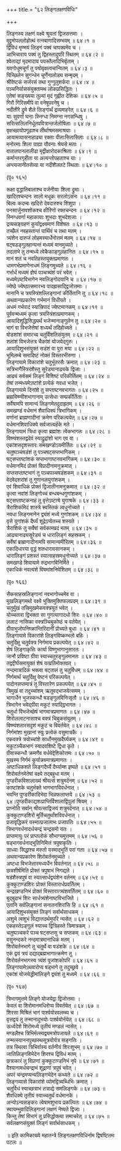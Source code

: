 +++
title = "६२ लिङ्गलक्षणविधिः"

+++
    
लिङ्गस्य लक्षणं वक्ष्ये श्रूयतां द्विजसत्तमाः ।  
मृद्द्रुमोपललोहोत्थं रत्नबाणादिसम्भवम् ॥ ६४।१ ॥  
द्विविधं मृण्मयं लिङ्गं पक्वं चापक्वमेव च ।  
आभिचाराय पक्वं तु द्विहस्तादुपरि स्थितम् ॥ ६४।२ ॥  
श्वेताद्यां मृदमादाय पयस्तैलादिभिर्वृताम् ।  
यवगोधूमचूर्णं तु पयोवृक्षत्वचान्वितम् ॥ ६४।३ ॥  
पिच्छिलेन सुगन्धेन चूर्णेनालोड्य सन्मृदम् ।  
श्रीवेष्टकं सर्जरसं तथा गुग्गुलुशर्करा ॥ ६४।४ ॥  
पञ्चनिर्याससंयुक्तामथ लोकप्रसिद्धितः ।  
एतेषां सङ्ख्यया तुल्यां मृदं गृह्णीत देशिकः ॥ ६४।५ ॥  
गिरौ गिरिसमीपे वा वनेषूपवनेषु च ।  
नदीतीरे द्रुमे शैले लिङ्गार्थं द्रव्यमाहरेत् ॥ ६४।६ ॥  
याः सुवर्णा घनाः स्निग्धा निमग्ना नगसन्धिषु ।  
सरित्सलिलनिर्धूतपवित्रान्तर्जलोषिताः ॥ ६४।७ ॥  
वृक्षच्छायोपगूढाश्च तीर्थाश्रमसमाश्रयाः ।  
आयामव्यासनाहाढ्या रक्ताः पीताःसितासिताः ॥ ६४।८ ॥  
मनोरमाः शिला ग्राह्या यौवनाः श्रेयसे मताः ।  
वातातपानलालीढा मृद्वीक्षारोदकाश्रिताः ॥ ६४।९ ॥  
कर्मान्तरगृहीता या अत्यन्तोपहताश्च याः ।  
अन्त्यजानीतसेव्या या नदीशैलतटे स्थिताः ॥ ६४।१० ॥  
    
(पृ० १६५)   
    
रूक्षा वृद्धातिबालाश्च वर्जनीयाः शिला द्रुमाः ।  
खादिरश्चन्दनः सालो मधूकः सरलोऽसनः ॥ ६४।११ ॥  
बिल्वः कदम्बः खदिरो देवदारुश्च शिंशुपा ।  
पनसार्जुनावशोकश्च क्षीरिणो रक्तचन्दनः ॥ ६४।१२ ॥  
स्निग्धवर्णा महाकायाः शुभदाः शुभदेशजाः ।  
द्रव्यसङ्ग्रहणं कुर्याद्वक्ष्यमाणं विशेषतः ॥ ६४।१३ ॥  
तच्छैलं नवहस्तान्तं पार्थिवं च तथा मतम् ।  
त्र्यंशेन दारुजं लोहमस्यार्धेनोत्तमं मतम् ॥ ६४।१४ ॥  
षट्षडङ्गुलहान्यन्तं मध्यमं मानमुच्यते ।  
तदलाभे तु तन्मध्ये त्वेकैकाङ्गुलहानितः ॥ ६४।१५ ॥  
मानं शतं च नवतिहस्तयुक्तप्रमाणतः ।  
धामगर्भप्रमाणेनाधमं लिङ्गमुच्यते ॥ ६४।१६ ॥  
गर्भार्धं मध्यमं ज्ञेयं पञ्चत्र्यंशं परं भवेत् ।  
मध्यमेऽष्टविभागेन नवलिङ्गोदयानि च ॥ ६४।१७ ॥  
ज्येष्ठे ज्येष्ठात्समारभ्य पादह्रासाद्द्विजोत्तमाः ।  
मानानि च त्रयस्त्रिंशल्लिङ्गानां कीर्तितानि तु ॥ ६४।१८ ॥  
अथवान्यप्रकारेण गर्भमानं विधीयते ।  
अधमं गर्भपादं स्यात्त्रिपादं ज्येष्टमानकम् ॥ ६४।१९ ॥  
पूर्ववन्मध्यमं कृत्वा त्रयस्त्रिंशत्प्रमाणकम् ।  
आयादिशुद्धिसिद्ध्यर्थं भजेन्मानाङ्गुलेन तु ॥ ६४।२० ॥  
भागं वा विभजेत्तेषां शध्यर्थं तदिहोच्यते ।  
षोडशांशं समारभ्य चतुर्विंशतिसंयुतम् ॥ ६४।२१ ॥  
शतांशं विभजेत्तत्र चैकांशं योजयेद्गुरुः ।  
आयादिशुभसंयुक्तं सडंशं वा पुरा मया ॥ ६४।२२ ॥  
भूमिलम्बे समादिष्टं नोक्तं विस्तरभीरुणा ।  
लिङ्गायामे विकारांशे चतुर्भूतरसैः क्रमात् ॥ ६४।२३ ॥  
सत्रिभागैस्त्रिरंशैस्तु सुरेड्यानाढ्यके द्विजाः ।  
आढ्यं सर्वसमं लिङ्गं विशिष्टं परिकीर्तितम् ॥ ६४।२४ ॥  
तेषां तन्मध्यमेऽष्टांशे प्रत्येकं नवधा भजेत् ।  
लिङ्गायामे दिनांशे तु सप्ताष्टनवभागतः ॥ ६४।२५ ॥  
ब्रह्मविष्ण्वीशभागानाम् उत्सेधाः सम्प्रकीर्तिताः ।  
सर्वेषामपि सामान्यं लिङ्गमेतदुदाहृतम् ॥ ६४।२६ ॥  
समखण्डं वर्धमानं शैवाधिक्यं त्रिभागिकम् ।  
वर्णानां ब्राह्मणादीनां क्रमेण परिकल्पयेत् ॥ ६४।२७ ॥  
वर्धमानशिवाधिक्ये सर्वजात्यर्हके मते ।  
लिङ्गायामं त्रिधा कृत्वा ब्रह्मांशः त्वेकभागतः ॥ ६४।२८ ॥  
विष्ण्वंशस्तद्वदेवं स्याद्रुद्रांशो भाग एव वा ।  
एकांशसदृशस्तारः समखण्डोऽयमीर्तितः ॥ ६४।२९ ॥  
चतुष्पञ्चषडंशं तु पञ्चषट्सप्तभागिकम् ।  
षट्सप्ताष्टांशकं सप्तभागाष्टनवभागिकम् ॥ ६४।३० ॥  
वर्धमानमिदं प्रोक्तं विप्रादीनामनुक्रमात् ।  
सप्तसप्ताष्टभागं तु पञ्चपञ्चषडंशकम् ॥ ६४।३१ ॥  
वेदवेदशरांशं तु गुणानलयुगांशकम् ।  
एवं शिवाधिकं प्रोक्तं द्विजातीनामनुक्रमात् ॥ ६४।३२ ॥  
कृत्वा नवांशं लिङ्गोच्चं बन्धबन्धगुणांशकम् ।  
षट्सप्ताष्टकनाहं तु वृत्तेऽष्टाश्रे युगाश्रके ॥ ६४।३३ ॥  
त्रैराशिकमिदं शास्त्रे स्वस्तिकं त्वधुनोच्यते ।  
नवधा लिङ्गमानेन द्व्यंशं मध्ये गुणांशकम् ॥ ६४।३४ ॥  
वृत्ते युगांशकं दैर्घ्यं शूद्रेऽप्येतच्च शस्यते ।  
त्रैराशिकं तु सर्वेषां सर्वकामप्रदं मतम् ॥ ६४।३५ ॥  
आढ्यानाढ्यसुरेड्यं च धारालिङ्गं सहस्रकम् ।  
सर्वेषां ब्राह्मणादीनामपि सामान्यमीरितम् ॥ ६४।३६ ॥  
एकादिधारया वृद्धं शतधारावसानकम् ।  
धारालिङ्गं प्रशस्तं स्यात्सहस्रमधुनोच्यते ॥ ६४।३७ ॥  
समखण्डे शिवायामे रुद्रभागविनिर्मिते ।  
एकाधिकं नवत्यंशे विषमांशनिवेशितम् ॥ ६४।३८ ॥  
    
(पृ० १६६)   
    
सैकसाहस्रलिङ्गानां नवभागोच्चमेव वा ।  
मुखलिङ्गमथो वक्ष्ये भुक्तिमुक्तिफलप्रदम् ॥ ६४।३९ ॥  
चतुर्मुखं तत्त्रिमुखमेकवक्त्रयुतं भवेत् ।  
योच्चतारा द्विभक्ता सा गुणत्यागादधो शिरः ॥ ६४।४० ॥  
ललाटं नासिका वक्त्रञ्चिबुकोष्ठं च वर्तयेत् ।  
ग्रीवाभुजोपनिष्क्रान्तिरिदानीं प्रोच्यते बुधाः ॥ ६४।४१ ॥  
लिङ्गायामे विकारांशे लिङ्गविष्कम्भतो बहिः ।  
चतुर्दिक्षु चतुर्वक्त्र निर्गमाय प्रकल्पयेत् ॥ ६४।४२ ॥  
शेषं लिङ्गाकृतिः कार्या विष्णुभागानुसारतः ।  
जानौ प्रविष्टा ग्रीवा स्याच्चतुरङ्गुलमानतः ॥ ६४।४३ ॥  
तद्वद्दीर्घसमायुक्तं शेषं यत्प्रतिमोक्तवत् ।  
नन्दमात्रादिकं भक्त्वा षट्तालं तु चतुर्विधम् ॥ ६४।४४ ॥  
निर्गमार्थं चतुर्दिक्षु वेष्टनं परिकल्पयेत् ।  
पादोनसप्तमात्रं तु विस्तारेण प्रकल्पयेत् ॥ ६४।४५ ॥  
त्रिमुखं वा तदुच्चांशम् ऋतुवद्भाजयेत्समम् ।  
भागार्धेन भुजस्कन्धौ षडङ्गुलविनिःसृतौ ॥ ६४।४६ ॥  
त्रिभागेन भवेद्ग्रीवा मकुटं स्याद्द्विभागतः ।  
चतुर्धा विभजेच्छेषं भागमात्रप्रमाणतः ॥ ६४।४७ ॥  
शिरोललाटनासाश्च वक्त्रं चिबुकसंयुतम् ।  
विष्ण्वंशतारसदृशं मकुटं च विवर्तयेत् ॥ ६४।४८ ॥  
निर्गमांशा मुखानां स्युः प्रत्येकं वसुमात्रकैः ।  
एकवक्त्रे त्रयोच्चांशे सार्धोनमुखदैर्घ्यकम् ॥ ६४।४९ ॥  
मकुटञ्चैकभागं स्यादवशिष्टे द्विधा कृते ।  
ग्रीवास्कन्धौ क्रमणैव वर्धयेद्देशिकोत्तमः ॥ ६४।५० ॥  
मुखस्य निर्गमं कुर्यान्नवमात्रप्रमाणतः ।  
अष्टाधिकशते लिङ्गदैर्घ्ये दैर्घ्याम्श इष्यते ॥ ६४।५१ ॥  
शिरोवर्तनमेतेषां वक्ष्ये तद्बहुधा मतम् ।  
पुण्डरीकविशालाख्यं श्रीवत्सं शत्रुमर्दनम् ॥ ६४।५२ ॥  
काष्टांशके चतुर्भक्ते भागभागविवर्धनात् ।  
भवन्ति पुण्डरीकादिभेदा भिन्नफलाप्तये ॥ ६४।५३ ॥   
६४।पुण्डरीकाद्यशःप्राप्तिर्विशालाद्विपुलां श्रियम् ।  
प्राप्नोति सर्वान् श्रीवत्साद्विजयं शत्रुमर्दनात् ॥ ६४।५४ ॥  
कुक्कुटाण्डशिरो मूर्तिचतुर्थांशविवर्धनात् ।  
प्रजावृद्धिकरं यस्मात्प्रजालाभः प्रजापतिः ॥ ६४।५५ ॥  
त्रिभागवर्धनादर्धचन्द्रं चन्द्रसमो यतः ।  
प्राप्तमायुः परं प्राप्तलोकं सौभाग्यमुत्तमम् ॥ ६४।५६ ॥  
षड्भागवर्धनाद्भूतिनिमित्तं त्रपुषाकृतिः ।  
साध्याः सिद्धाश्च मरुतो यस्माद्भूतिं परां गताः ॥ ६४।५७ ॥  
अथवान्यप्रकारेण शिरोवर्तनमुच्यते ।  
अष्टधा विभजेत्तारमध्यर्धेन विवर्तनात् ॥ ६४।५८ ॥  
छत्रशीर्षमिति प्रोक्तं त्रपुषाभं निगद्यते ।  
षडंशैस्त्रपुषं वा स्यात्सार्धद्व्यंशेन वर्तनम् ॥ ६४।५९ ॥  
कुक्कुटाण्डशिरः प्रोक्तं विस्तारार्धप्रवर्तितम् ।  
चन्द्रखण्डनिभं प्रोक्तं विस्तारात्त्र्यंशवर्तितम् ॥ ६४।६० ॥  
बुद्बुदाभं शिरः सार्धत्र्यंशेनाष्टविभाजिते ।  
एतानि सर्वलिङ्गानां सनातनशिरांसि हि ॥ ६४।६१ ॥  
आयादिशुभसंयुक्तं लिङ्गं सर्वार्थसाधकम् ।   
अशुभे त्वशुभं विद्यात्तदर्थमुपरि न्यसेत् ॥ ६४।६२ ॥  
एकहस्तेऽङ्गुलं स्याच्च द्वित्रिहस्ते त्रिमात्रकम् ।  
चतुष्पञ्चकरे पञ्च षट्सप्तसु च सप्तकम् ॥ ६४।६३ ॥  
वसुनन्दकरे नन्दमात्रमानाधिकं मतम् ।  
शिरोवर्तनभागे तु चतुर्थे वा षडंशके ॥ ६४।६४ ॥  
एकं द्वयं त्रयं दद्याद्ब्रह्मभागात्क्रमेण तु ।  
शिरोवर्तनभागस्य त्र्यंशं पूजांशकोपरि ॥ ६४।६५ ॥  
लिङ्गायामेऽथवारोप्य षड्भागे तु तदुच्छ्रये ।  
एकांशं योजयेद्धीमांलिङ्गे द्व्यंशं तु मध्यमे ॥ ६४।६६ ॥  
    
(पृ० १६७)   
    
त्रिभागमुत्तमे लिङ्गे योजयेद्वा द्विजोत्तमाः ।  
केवलं वा शिरोमानमधिरोप्य विवर्तयेत् ॥ ६४।६७ ॥  
शिरसा मिश्रितं भागं पार्श्वयोरवलम्ब्य च ।  
वृत्तद्वयं तु तन्मानादुभयोः पार्श्वयोर्नयेत् ॥ ६४।६८ ॥  
ऊर्ध्वदेशे शिरोमध्ये तृतीयं मण्डलं न्यसेत् ।  
मण्डलैश्च त्रिभिर्मत्स्यद्वयमत्रोपजायते ॥ ६४।६९ ॥  
तन्मत्स्याननपुच्छस्थसूत्रयोर्यत्र सङ्गतिः ।  
तत्र स्थित्वा त्रिभिर्वास्य वर्तनीयं शिरःशुभम् ॥ ६४।७० ॥  
जातिलिङ्गविभेदेन शिरश्च द्विविधं मतम् ।  
छत्राकारं तु विप्राणां कुक्कुटाण्डनिभं नृपे ॥ ६४।७१ ॥  
वैश्यानामर्धचन्द्राभं शूद्राणां त्रपुषं भवेत् ।  
अपरं चन्द्रमप्यन्यलिङ्गभेदेन कथ्यते ॥ ६४।७२ ॥  
लिङ्गव्यासे विकारांशे व्योमद्वित्र्यब्धिभिः क्रमात् ।  
चतुर्विधं स्याच्छत्राभं तत्राद्ये समलिङ्गके ॥ ६४।७३ ॥  
शैवधिक्ये तृतीयं स्याच्चतुर्थं वर्धमानके ।  
अन्योऽन्यसङ्करः त्वेषामशुभाय प्रकल्पितः ॥ ६४।७४ ॥  
स्वायम्भुवादिलिङ्गानां लक्षणं नेष्यते द्विजाः ।  
किन्तु तेषां विभागं तु प्रसिद्धोक्त्या समाचरेत् ॥ ६४।७५ ॥  
सर्वलक्षणसंयुक्तं लिङ्गं सर्वार्थसाधकम् ।  
    
॥ इति कामिकाख्ये महातन्त्रे लिङ्गलक्षणविधिर्नाम द्विषष्टितमः   
पटलः ॥  
    
    
    
